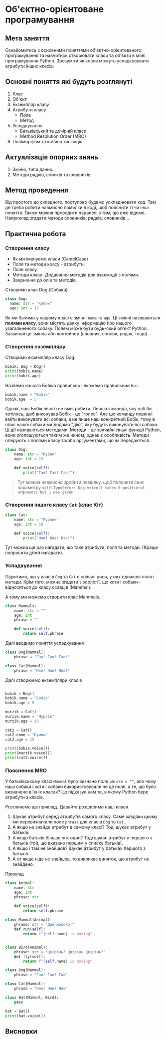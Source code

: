 # Об'єктно-орієнтоване програмування

## Мета заняття

Ознайомитись з основними поняттями об'єктно-орієнтованого програмування та навчитись створювати класи та об'єкти в мові програмування Python. Зрозуміти як класи можуть успадковувати атрибути інших класів.

## Основні поняття які будуть розглянуті

1. Клас
2. Об'єкт
3. Екземпляр класу
4. Атрибути класу
   - Поле
   - Метод
5. Успадкування.
    - Батьківський та дочірній класи.
    - Method Resolution Order (MRO)
6. Поліморфізм та качина типізація

## Актуалізація опорних знань

1. Змінні, типи даних.
2. Методи рядків, списків та словників.

## Метод проведення

Від простого до складного. поступово будемо ускладнювати код. Там де треба робити навмисно помилки в коді, щоб пояснити ті чи інші поняття. Також можна проводити паралелі з тим, що вже відомо. Наприклад згадати методи словників, рядків, словників...

## Практична робота

### Створення класу

- Як ми іменуємо класи (CamelCase)
- Поля та методи коасу - атрибути.
- Поля класу.
- Методи класу: Додавання методів для взаємодії з полями.
- Звернення до олів та методів.

Створимо клас Dog (Собака)

```python
class Dog:
  name: str = "Кубик"
  age: int = 15
```

Як ми бачимо у нашому класі є змінні `name` та `age`. Ці змінні називаються __полями класу__, вони містять деяку інформацію про нашого узагальненого собаку. Полем може бути будь-який об'єкт Python. Зазвичай це змінна або контейнер (словник, список, рядок, тощо)

### Створення екземпляру

Створимо екземпляр класу Dog:

```python
bobik: Dog = Dog()
print(bobik.name)
print(bobik.age)
```

Назвемо нашого Бобіка правильно і вкажемо правильний вік:

```python
bobik.name = "Бобік"
bobik.age  = 5
```

Однак, наш Бобік нічого не вміє робити. Перша команда, яку наб би хотілось, щоб виконував Бобік - це "голос". Але цю команду повинні вміти виконувати всі собаки, а не лише наш конкретний Бобік, тому в опис нашої собаки ми додамо "дію", яку будуть виконувати всі собаки. Ці дії називаються методами. Методи - це звичайнісінькі функції Python, вони оголошуються таким же чином, однак є особливість. Методи оперують з полями класу та/або аргументами, що їм передаються.

```python
class Dog:
    name: str = "Кубик"
    age: int = 15

    def voice(self):
        print("Гав! Гав! Гав!")
```

> Тут можна навмисно зробити помилку, щоб пояснити сенс параметру `self`:
> `TypeError: Dog.voice() takes 0 positional arguments but 1 was given`

### Створення іншого класу `Cat` (клас Кіт)

```python
class Cat:
    name: str = "Мурчик"
    age: int = 10

    def voice(self):
        print("Няв! Няв! Няв!")
```

Тут можна ще раз нагадати, що таке атрибути, поля та методи. (Краще попросити дітей нагадати).

### Успадкування

Підмітимо, що у класів `Dog` та `Cat` є спільні риси, у них однакові поля і методи.
Крім того, можна згадати з зоології, що коти і собаки  - відносяться до класу ссавців (Mammal).

А тому ми можемо створити клас Mammals.

```python
class Mammals:
    name: str = ""
    age: int
    phrase = ""

    def voice(self):
        return self.phrase
```

Далі вводимо поняття успадкування

```python
class Dog(Mammal):
    phrase = "Гав! Гав! Гав!"

class Cat(Mammal):
    phrase = "Няв! Няв! Няв!"
```

Далі створюємо екземпляри класів

```python

bobik = Dog()
bobik.name = "Бобік"
bobik.age = 5

murzik = Cat()
murzik.name = "Мурзік"
murzik.age = 10

cat2 = Cat()
cat2.name = "Пумка"
cat2.age = 15

print(bobik.voice())
print(murzik.voice())
print(cat2.voice())
```

### Пояснення MRO

У батьківському класі `Mammal` було визнано поле `phrase = ""`, але чому наші собаки і коти і собаки використовували не це поле, а те, що було визначено в їхніх класах? Це підказує нам те, в якому Python бере атрибути з класів.

Розглянемо ще приклад. Давайте розширимо наші класи.

1. Шукає атрибут серед атрибутів самого класу. Саме завдяки цьому ми перевизначили поле `phrase` для класів `Dog` та  `Cat`..
2. А якщо не знайде атрибут в самому класі? Тоді шукає атрибут у батьків.
3. А якщо батьків більше ніж один? Тоді шукає атрибут у першого з батьків (той, що вказано першим у списку батьків).
4. А якщо і там не знайшов? Шукає атрибут у батьках першого з батьків...
5. А от якщо ніде не знайшов. то викликає виняток, що атрибут не знайдено.

Приклад

```python
class Animal:
    name: str 
    age: int
    phrase: str

    def voice(self):
        return self.phrase
 
class Mammal(Animal):
    phrase: str = "Дай молоко!"
    def run(self):
        return f"{self.name} is moving"


class Bird(Animal):
    phrase: str = "Цвірінь! Цвірінь Цвірінь!"
    def fly(self):
        return f"{self.name} is moving"

class Dog(Mammal):
    phrase = "Гав! Гав! Гав"

class Cat(Mammal):
    phrase = "Няв! Няв! Няв"

class Bat(Mammal, Bird):
    pass

bat = Bat()
print(bat.voice())
```


## Висновки